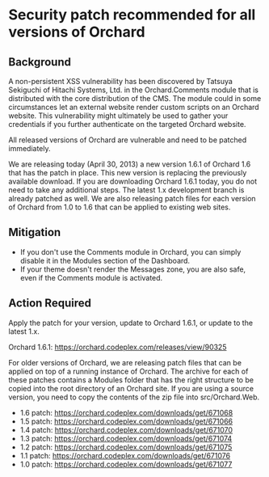 # Security patch recommended for all versions of Orchard

## Background

A non-persistent XSS vulnerability has been discovered by Tatsuya Sekiguchi of Hitachi Systems, Ltd. in the Orchard.Comments module that is distributed with the core distribution of the CMS. The module could in some circumstances let an external website render custom scripts on an Orchard website. This vulnerability might ultimately be used to gather your credentials if you further authenticate on the targeted Orchard website.

All released versions of Orchard are vulnerable and need to be patched immediately.

We are releasing today (April 30, 2013) a new version 1.6.1 of Orchard 1.6 that has the patch in place. This new version is replacing the previously available download. If you are downloading Orchard 1.6.1 today, you do not need to take any additional steps. The latest 1.x development branch is already patched as well. We are also releasing patch files for each version of Orchard from 1.0 to 1.6 that can be applied to existing web sites.

## Mitigation

* If you don't use the Comments module in Orchard, you can simply disable it in the Modules section of the Dashboard.
* If your theme doesn't render the Messages zone, you are also safe, even if the Comments module is activated.

## Action Required

Apply the patch for your version, update to Orchard 1.6.1, or update to the latest 1.x.

Orchard 1.6.1: <https://orchard.codeplex.com/releases/view/90325>

For older versions of Orchard, we are releasing patch files that can be applied on top of a running instance of Orchard. The archive for each of these patches contains a Modules folder that has the right structure to be copied into the root directory of an Orchard site. If you are using a source version, you need to copy the contents of the zip file into src/Orchard.Web.

* 1.6 patch: <https://orchard.codeplex.com/downloads/get/671068>
* 1.5 patch: <https://orchard.codeplex.com/downloads/get/671066>
* 1.4 patch: <https://orchard.codeplex.com/downloads/get/671070>
* 1.3 patch: <https://orchard.codeplex.com/downloads/get/671074>
* 1.2 patch: <https://orchard.codeplex.com/downloads/get/671075>
* 1.1 patch: <https://orchard.codeplex.com/downloads/get/671076>
* 1.0 patch: <https://orchard.codeplex.com/downloads/get/671077>
